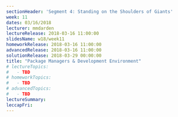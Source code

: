 ```yaml
---
sectionHeader: 'Segment 4: Standing on the Shoulders of Giants'
week: 11
dates: 03/16/2018
lecturer: mmdarden
lectureRelease: 2018-03-16 11:00:00
slidesName: w18/week11
homeworkRelease: 2018-03-16 11:00:00
advancedRelease: 2018-03-16 11:00:00
solutionRelease: 2018-03-29 00:00:00
title: "Package Managers & Development Environment"
# lectureTopics:
#   - TBD
# homeworkTopics:
#   - TBD
# advancedTopics:
#   - TBD
lectureSummary:
leccapFri:
---
```

